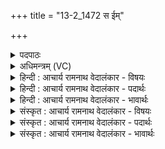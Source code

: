 +++
title = "13-2_1472 स ईम्"

+++
<details><summary>पदपाठः</summary>

सः। ई꣣म्। र꣡थः꣢꣯। न। भु꣣रिषा꣢ट्। अ꣣योजि। महः꣢। पु꣣रू꣡णि꣢। सा꣣त꣡ये꣢। व꣡सू꣢꣯नि। आत्। ई꣣म्। वि꣡श्वा꣢꣯। न꣣हुष्या꣢णि। जा꣣ता꣢। स्व꣡र्षा꣢ता। स्वः꣡। सा꣣ता। व꣡ने꣢꣯। ऊ꣣र्ध्वा꣡। न꣣वन्त। १४७२।
</details>

<details><summary>अधिमन्त्रम् (VC)</summary>

- पवमानः सोमः
- उशनाः काव्यः
- त्रिष्टुप्
- धैवतः
</details>

<details><summary>हिन्दी : आचार्य रामनाथ वेदालंकार - विषयः</summary>

अगले मन्त्र में परमात्मा की मैत्री का फल वर्णित है।
</details>

<details><summary>हिन्दी : आचार्य रामनाथ वेदालंकार - पदार्थः</summary>

पदार्थान्वय -  (सः ईम्) वह यह (भुरिषाट्) बहुत-से विघ्नों को परास्त करनेवाला, (महः) महान् सोम नामक जीवात्मा (पुरूणि वसूनि) बहुत से ऐश्वर्यों को (सातये) प्राप्त करने के लिए (रथः न) रथ के समान (अयोजि) परमात्मा के साथ जुड़ गया है। (आत् ईम्) तदनन्तर ही (विश्वा) सब (जाता) बलवान् बने हुए (नहुष्याणि) मनुष्य के मन, बुद्धि आदि (स्वर्षाता) प्रकाश की प्राप्ति हो जाने पर (वने) तेज में (ऊर्ध्वा) ऊर्ध्वगामी होकर (नवन्त) क्रियाशील हो गये हैं ॥२॥ यहाँ उपमालङ्कार है ॥२॥
</details>

<details><summary>हिन्दी : आचार्य रामनाथ वेदालंकार - भावार्थः</summary>

भावार्थ -  जैसे रथ जब बिजली रूप अग्नि के साथ जुड़ जाता है,तब तुरन्त सक्रिय हो जाता है,वैसे ही परमात्मा की मित्रता में जुड़ा हुआ जीवात्मा स्वयं पुरुषार्थी होकर मन,बुद्धि आदि को भी सक्रिय कर देता है ॥२॥
</details>

<details><summary>संस्कृत : आचार्य रामनाथ वेदालंकार - विषयः</summary>

अथ परमात्मनः सख्यस्य फलमाह।
</details>

<details><summary>संस्कृत : आचार्य रामनाथ वेदालंकार - पदार्थः</summary>

पदार्थान्वय -  (सः ईम्) सोऽयम् (भुरिषाट्) भूरीन् विघ्नान् सहते पराभवति यः सः (महः) महान् सोमः जीवात्मा (पुरूणि वसूनि) बहूनि ऐश्वर्याणि, बहूनामैश्वर्याणामित्यर्थः (सातये) प्राप्तये (रथः न) रथः इव (अयोजि) परमात्मना सह योजितोऽस्ति। (आत् ईम्) तदनन्तरमेव (विश्वा) विश्वानि (जाता) बलवन्ति जातानि (नहुष्याणि) मानुषाणि मनोबुद्ध्यादीनि। [नहुष इति मनुष्यनाम। निघं० २।३।] (स्वर्षाता) स्वर्षातौ प्रकाशस्य प्राप्तौ सत्याम् (वने) तेजसि [वनमिति रश्मिनाम। निघं० १।५।] (ऊर्ध्वा) ऊर्ध्वानि (भूत्वा नवन्त) अनवन्त क्रियाशीलानि जातानि। [नवते गतिकर्मा। निघं० २।१४, लडर्थे लङि अडभावश्छान्दसः] ॥२॥ अत्रोपमालङ्कारः ॥२॥
</details>

<details><summary>संस्कृत : आचार्य रामनाथ वेदालंकार - भावार्थः</summary>

भावार्थ -  यथा रथो यदा विद्युदग्निना युज्यते तदा सद्य एव सक्रियो जायते तथैव परमात्मनः सख्ये युक्तो जीवात्मा स्वयं पुरुषार्थी सन् मनोबुद्ध्यादीन्यपि सक्रियाणि करोति ॥२॥
</details>